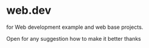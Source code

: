 # web.dev
for Web development example and web base projects. 

Open for any suggestion how to make it better thanks
